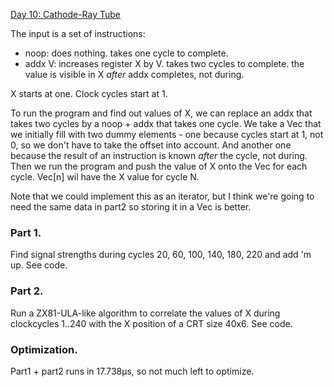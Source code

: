 [Day 10: Cathode-Ray Tube](https://adventofcode.com/2022/day/10)

The input is a set of instructions:

- noop: does nothing. takes one cycle to complete.
- addx V: increases register X by V. takes two cycles to complete.
  the value is visible in X _after_ addx completes, not during.

X starts at one. Clock cycles start at 1.

To run the program and find out values of X, we can replace an addx that
takes two cycles by a noop + addx that takes one cycle. We take a Vec
that we initially fill with two dummy elements - one because cycles start at
1, not 0, so we don't have to take the offset into account. And another one because
the result of an instruction is known _after_ the cycle, not during.
Then we run the program and push the value of X onto the Vec for each cycle.
Vec[n] wil have the X value for cycle N.

Note that we could implement this as an iterator, but I think we're going
to need the same data in part2 so storing it in a Vec is better.

### Part 1.

Find signal strengths during cycles 20, 60, 100, 140, 180, 220 and add 'm up.
See code.

### Part 2.

Run a ZX81-ULA-like algorithm to correlate the values of X during clockcycles
1..240 with the X position of a CRT size 40x6. See code.

### Optimization.

Part1 + part2 runs in 17.738µs, so not much left to optimize.

